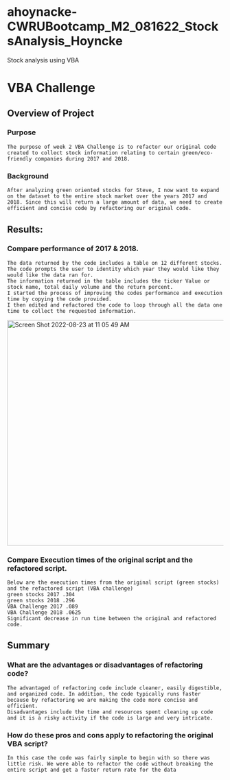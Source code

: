 # ahoynacke-CWRUBootcamp_M2_081622_StocksAnalysis_Hoyncke
Stock analysis using VBA 


# VBA Challenge 

## Overview of Project

### Purpose 
    The purpose of week 2 VBA Challenge is to refactor our original code created to collect stock information relating to certain green/eco-friendly companies during 2017 and 2018. 

### Background
    After analyzing green oriented stocks for Steve, I now want to expand on the dataset to the entire stock market over the years 2017 and 2018. Since this will return a large amount of data, we need to create efficient and concise code by refactoring our original code.
    
## Results: 

### Compare performance of 2017 & 2018. 
    The data returned by the code includes a table on 12 different stocks. 
    The code prompts the user to identity which year they would like they would like the data ran for. 
    The information returned in the table includes the ticker Value or stock name, total daily volume and the return percent. 
    I started the process of improving the codes performance and execution time by copying the code provided. 
    I then edited and refactored the code to loop through all the data one time to collect the requested information. 

     
<img width="526" alt="Screen Shot 2022-08-23 at 11 05 49 AM" src="https://user-images.githubusercontent.com/111096384/186202965-6be47650-dae7-4955-b4ad-08bab78f31fd.png">


### Compare Execution times of the original script and the refactored script.
    Below are the execution times from the original script (green stocks) and the refactored script (VBA challenge)
    green stocks 2017 .304
    green stocks 2018 .296
    VBA Challenge 2017 .089
    VBA Challenge 2018 .0625
    Significant decrease in run time between the original and refactored code. 
## Summary 

### What are the advantages or disadvantages of refactoring code?
    The advantaged of refactoring code include cleaner, easily digestible, and organized code. In addition, the code typically runs faster because by refactoring we are making the code more concise and efficient. 
    Disadvantages include the time and resources spent cleaning up code and it is a risky activity if the code is large and very intricate. 

### How do these pros and cons apply to refactoring the original VBA script?
    In this case the code was fairly simple to begin with so there was little risk. We were able to refactor the code without breaking the entire script and get a faster return rate for the data 

